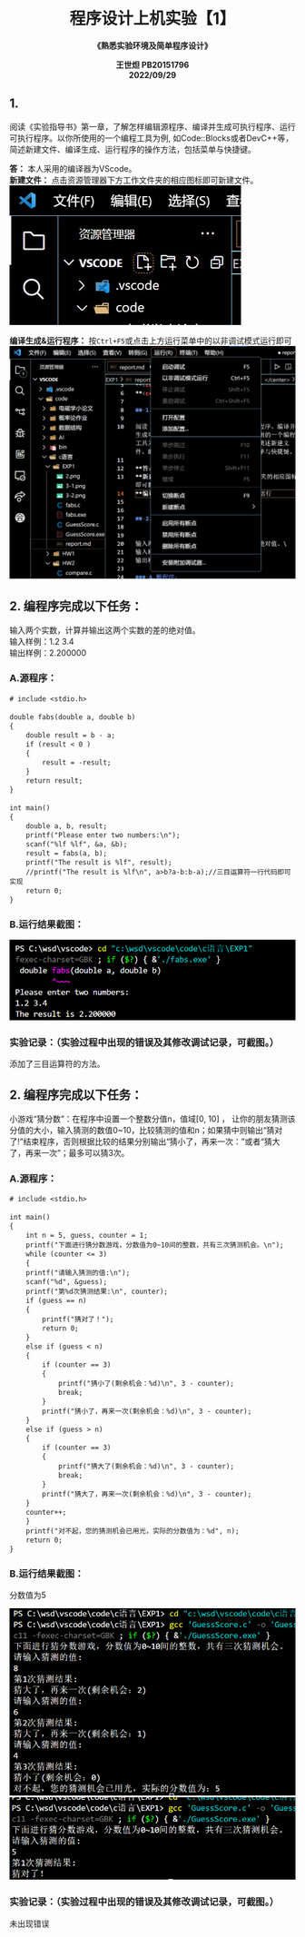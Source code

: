 # <center>程序设计上机实验【1】</center>

**<center>《熟悉实验环境及简单程序设计》</center>**

**<center>王世炟 PB20151796</center>**
**<center>2022/09/29</center>**

## 1. 

阅读《实验指导书》第一章，了解怎样编辑源程序、编译并生成可执行程序、运行可执行程序。以你所使用的一个编程工具为例, 如Code::Blocks或者DevC++等，简述新建文件、编译生成、运行程序的操作方法，包括菜单与快捷键。

**答：** 本人采用的编译器为VScode。\
**新建文件：** 点击资源管理器下方工作文件夹的相应图标即可新建文件。\
![](1-2.jpg)

**编译生成&运行程序：** 按`Ctrl+F5`或点击上方运行菜单中的以非调试模式运行即可\
![](1-1.jpg)



## 2. 编程序完成以下任务：


输入两个实数，计算并输出这两个实数的差的绝对值。\
输入样例：1.2  3.4\
输出样例：2.200000

### A.源程序：

```
# include <stdio.h>

double fabs(double a, double b)
{
    double result = b - a;
    if (result < 0 )
    {
        result = -result;
    }
    return result;
}

int main()
{
    double a, b, result;
    printf("Please enter two numbers:\n");
    scanf("%lf %lf", &a, &b);
    result = fabs(a, b);
    printf("The result is %lf", result);
    //printf("The result is %lf\n", a>b?a-b:b-a);//三目运算符一行代码即可实现
    return 0;
}
```

### B.运行结果截图：

![](2.png)

### 实验记录：（实验过程中出现的错误及其修改调试记录，可截图。）

添加了三目运算符的方法。

## 2. 编程序完成以下任务：


小游戏“猜分数”：在程序中设置一个整数分值n，值域[0, 10] ， 让你的朋友猜测该分值的大小，输入猜测的数值0~10，比较猜测的值和n；如果猜中则输出“猜对了!”结束程序，否则根据比较的结果分别输出“猜小了，再来一次：”或者“猜大了，再来一次”；最多可以猜3次。

### A.源程序：

```
# include <stdio.h>

int main()
{
    int n = 5, guess, counter = 1;
    printf("下面进行猜分数游戏，分数值为0~10间的整数，共有三次猜测机会。\n");
    while (counter <= 3)
    {
    printf("请输入猜测的值:\n");
    scanf("%d", &guess);
    printf("第%d次猜测结果:\n", counter);
    if (guess == n)
    {
        printf("猜对了！");
        return 0;
    }
    else if (guess < n)
    {
        if (counter == 3)
        {
            printf("猜小了(剩余机会：%d)\n", 3 - counter);
            break;
        }
        printf("猜小了，再来一次(剩余机会：%d)\n", 3 - counter);
    }
    else if (guess > n)
    {
        if (counter == 3)
        {
            printf("猜大了(剩余机会：%d)\n", 3 - counter);
            break;
        }
        printf("猜大了，再来一次(剩余机会：%d)\n", 3 - counter);
    }
    counter++;
    }
    printf("对不起，您的猜测机会已用光，实际的分数值为：%d", n);
    return 0;
}
```

### B.运行结果截图：

分数值为5

![](3-1.png)
![](3-2.png)

### 实验记录：（实验过程中出现的错误及其修改调试记录，可截图。）

未出现错误